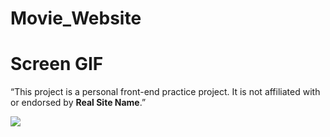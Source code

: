 # Movie_Website

<h1>Screen GIF</h1>

<p>“This project is a personal front-end practice project. It is not affiliated with or endorsed by <b> Real Site Name</b>.”</p>

![](screen.gif)
